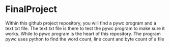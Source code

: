 # FinalProject

Within this github project repository, you will find a pywc program and a text.txt file. The text.txt file is there to test the pywc program to make sure it works. While to pywc program is the heart of this repository. The program pywc uses python to find the word count, line count and byte count of a file 

